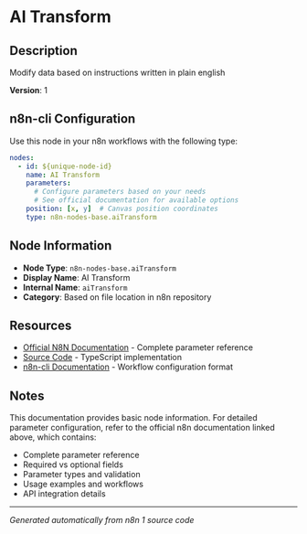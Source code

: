 # AI Transform

## Description

Modify data based on instructions written in plain english

**Version**: 1

## n8n-cli Configuration

Use this node in your n8n workflows with the following type:

```yaml
nodes:
  - id: ${unique-node-id}
    name: AI Transform
    parameters:
      # Configure parameters based on your needs
      # See official documentation for available options
    position: [x, y]  # Canvas position coordinates
    type: n8n-nodes-base.aiTransform
```

## Node Information

- **Node Type**: `n8n-nodes-base.aiTransform`
- **Display Name**: AI Transform
- **Internal Name**: `aiTransform`
- **Category**: Based on file location in n8n repository

## Resources

- [Official N8N Documentation](https://docs.n8n.io/integrations/builtin/app-nodes/n8n-nodes-base.aitransform/) - Complete parameter reference
- [Source Code](https://github.com/n8n-io/n8n/blob/master/packages/nodes-base/nodes/AiTransform/AiTransform.node.ts) - TypeScript implementation
- [n8n-cli Documentation](https://github.com/edenreich/n8n-cli) - Workflow configuration format

## Notes

This documentation provides basic node information. For detailed parameter configuration, 
refer to the official n8n documentation linked above, which contains:

- Complete parameter reference
- Required vs optional fields
- Parameter types and validation
- Usage examples and workflows
- API integration details

---
*Generated automatically from n8n 1 source code*
